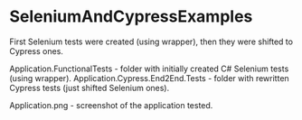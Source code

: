 # SeleniumAndCypressExamples
First Selenium tests were created (using wrapper), then they were shifted to Cypress ones.

Application.FunctionalTests - folder with initially created C# Selenium tests (using wrapper).
Application.Cypress.End2End.Tests - folder with rewritten Cypress tests (just shifted Selenium ones).

Application.png - screenshot of the application tested.